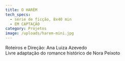 ```yaml
---
title: O HARÉM
tech_specs:
  - série de ficção, 8x40 min
  - EM CAPTAÇÃO
category: Projetos
image: /uploads/harem-mini.jpg
---
```

Roteiros e Direção: Ana Luiza Azevedo\
Livre adaptação do romance histórico de Nora Peixoto